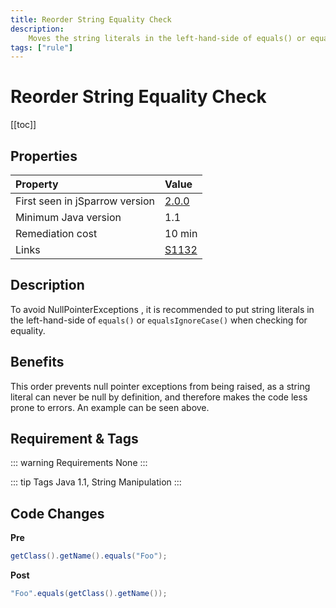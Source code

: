 ```yaml
---
title: Reorder String Equality Check
description:
    Moves the string literals in the left-hand-side of equals() or equalsIgnoreCase() when checking for equality.
tags: ["rule"]
---
```


# Reorder String Equality Check

[[toc]]

## Properties

| Property                        | Value |
|:------------------------------- |:----- |
| First seen in jSparrow version  | [2.0.0](/eclipse/release-notes.html#_2-0-0) |
| Minimum Java version            | 1.1     |
| Remediation cost                | 10 min |
| Links                           | [S1132](https://sonarcloud.io/organizations/default/rules?open=squid%3AS1132&rule_key=squid%3AS1132) |

## Description

To avoid NullPointerExceptions , it is recommended to put string literals in the left-hand-side of `equals()` or `equalsIgnoreCase()` when checking for equality.

## Benefits

This order prevents null pointer exceptions from being raised, as a string literal can never be null by definition, and therefore makes the code less prone to errors. An example can be seen above.

## Requirement & Tags

::: warning Requirements
None
:::

::: tip Tags
Java 1.1, String Manipulation
:::

## Code Changes

__Pre__

```java
getClass().getName().equals("Foo");
```

__Post__
```java
"Foo".equals(getClass().getName());
```
